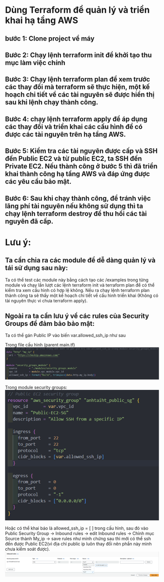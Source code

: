 # Dùng Terraform để quản lý và triển khai hạ tầng AWS
## bước 1: Clone project về máy
## Bước 2: Chạy lệnh terraform init để khởi tạo thu mục làm việc chính
## Bước 3: Chạy lệnh terraform plan để xem trước các thay đổi mà terraform sẽ thực hiện, một kế hoạch chi tiết về các tài nguyên sẽ được hiển thị sau khi lệnh chạy thành công.
## Bước 4: chạy lệnh terraform apply để áp dụng các thay đổi và triển khai các cấu hình để có được các tài nguyên trên hạ tầng AWS.
## Bước 5: Kiểm tra các tài nguyên được cấp và SSH đến Public EC2 và từ public EC2, ta SSH đến Private EC2. Nếu thành công ở bước 5 thì đã triển khai thành công hạ tầng AWS và đáp ứng được các yêu cầu bảo mật.
## Bước 6: Sau khi chạy thành công, để tránh việc lãng phí tài nguyên nếu không sử dụng thì ta chạy lệnh terraform destroy để thu hồi các tài nguyên đã cấp.

# Lưu ý:
## Ta cần chia ra các module để dễ dàng quản lý và tái sử dụng sau này:
Ta có thể test các module này bằng cách tạo các /examples trong từng module và chạy lần lượt các lệnh terraform init và terraform plan để có thể kiểm tra xem cấu hình có hợp lệ không. Nếu ra chạy lệnh terraform plan thành công ta sẽ thấy một kế hoạch chi tiết về cấu hình triển khai (Không có tài nguyên thực vì chưa terraform apply).
## Ngoài ra ta cần lưu ý về các rules của Security Groups để đảm bảo bảo mật:
Ta có thể gán Public IP vào biến var.allowed_ssh_ip như sau

Trong file cấu hình (parent main.tf)
![alt text](image-1.png)

Trong module security groups:
![alt text](image-2.png)

 Hoặc có thể khai báo là allowed_ssh_ip = [ ] trong cấu hình, sau đó vào Public Security Group -> Inbound rules -> edit Inbound rules -> Chỉnh mục Source thành My_ip -> save rules như minh chứng sau thì mới có thể ssh đến được Public EC2(vì địa chỉ public ip luôn thay đổi nên phần này mình chưa kiểm soát được).
![alt text](image.png)